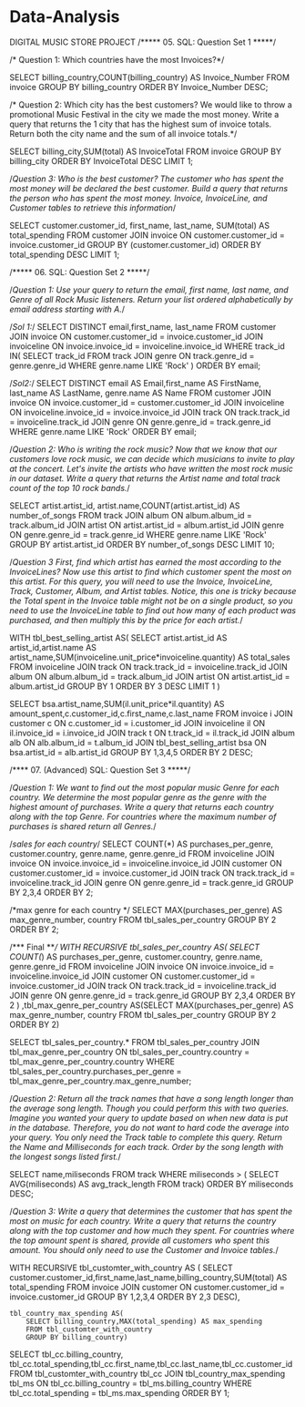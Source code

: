 # Data-Analysis
DIGITAL MUSIC STORE PROJECT
/***** 05. SQL: Question Set 1 *****/

/* Question 1: Which countries have the most Invoices?*/

SELECT billing_country,COUNT(billing_country) AS Invoice_Number
FROM invoice
GROUP BY billing_country
ORDER BY Invoice_Number DESC;


/* Question 2: Which city has the best customers? 
We would like to throw a promotional Music Festival in the city we made the most money. 
Write a query that returns the 1 city that has the highest sum of invoice totals. 
Return both the city name and the sum of all invoice totals.*/

SELECT billing_city,SUM(total) AS InvoiceTotal
FROM invoice
GROUP BY billing_city
ORDER BY InvoiceTotal DESC
LIMIT 1;

/*Question 3: Who is the best customer?
The customer who has spent the most money will be declared the best customer. 
Build a query that returns the person who has spent the most money. 
Invoice, InvoiceLine, and Customer tables to retrieve this information*/

SELECT customer.customer_id, first_name, last_name, SUM(total) AS total_spending
FROM customer
JOIN invoice ON customer.customer_id = invoice.customer_id
GROUP BY (customer.customer_id)
ORDER BY total_spending DESC
LIMIT 1;

/***** 06. SQL: Question Set 2 *****/

/*Question 1:
Use your query to return the email, first name, last name, and Genre of all Rock Music listeners.
Return your list ordered alphabetically by email address starting with A.*/

/*Sol 1:*/
SELECT DISTINCT email,first_name, last_name
FROM customer
JOIN invoice ON customer.customer_id = invoice.customer_id
JOIN invoiceline ON invoice.invoice_id = invoiceline.invoice_id
WHERE track_id IN(
	SELECT track_id FROM track
	JOIN genre ON track.genre_id = genre.genre_id
	WHERE genre.name LIKE 'Rock'
)
ORDER BY email;

/*Sol2:*/
SELECT DISTINCT email AS Email,first_name AS FirstName, last_name AS LastName, genre.name AS Name
FROM customer
JOIN invoice ON invoice.customer_id = customer.customer_id
JOIN invoiceline ON invoiceline.invoice_id = invoice.invoice_id
JOIN track ON track.track_id = invoiceline.track_id
JOIN genre ON genre.genre_id = track.genre_id
WHERE genre.name LIKE 'Rock'
ORDER BY email;


/*Question 2: Who is writing the rock music?
Now that we know that our customers love rock music, we can decide which musicians to invite to play at the concert.
Let's invite the artists who have written the most rock music in our dataset. 
Write a query that returns the Artist name and total track count of the top 10 rock bands.*/

SELECT artist.artist_id, artist.name,COUNT(artist.artist_id) AS number_of_songs
FROM track
JOIN album ON album.album_id = track.album_id
JOIN artist ON artist.artist_id = album.artist_id
JOIN genre ON genre.genre_id = track.genre_id
WHERE genre.name LIKE 'Rock'
GROUP BY artist.artist_id
ORDER BY number_of_songs DESC
LIMIT 10;


/*Question 3
First, find which artist has earned the most according to the InvoiceLines?
Now use this artist to find which customer spent the most on this artist.
For this query, you will need to use the Invoice, InvoiceLine, Track, Customer, Album, and Artist tables.
Notice, this one is tricky because the Total spent in the Invoice table might not be on a single product, 
so you need to use the InvoiceLine table to find out how many of each product was purchased, 
and then multiply this by the price for each artist.*/

WITH tbl_best_selling_artist AS(
	SELECT artist.artist_id AS artist_id,artist.name AS artist_name,SUM(invoiceline.unit_price*invoiceline.quantity) AS total_sales
	FROM invoiceline
	JOIN track ON track.track_id = invoiceline.track_id
	JOIN album ON album.album_id = track.album_id
	JOIN artist ON artist.artist_id = album.artist_id
	GROUP BY 1
	ORDER BY 3 DESC
	LIMIT 1
)

SELECT bsa.artist_name,SUM(il.unit_price*il.quantity) AS amount_spent,c.customer_id,c.first_name,c.last_name
FROM invoice i
JOIN customer c ON c.customer_id = i.customer_id
JOIN invoiceline il ON il.invoice_id = i.invoice_id
JOIN track t ON t.track_id = il.track_id
JOIN album alb ON alb.album_id = t.album_id
JOIN tbl_best_selling_artist bsa ON bsa.artist_id = alb.artist_id
GROUP BY 1,3,4,5
ORDER BY 2 DESC;



/**** 07. (Advanced) SQL: Question Set 3 *****/

/*Question 1:
We want to find out the most popular music Genre for each country. 
We determine the most popular genre as the genre with the highest amount of purchases. 
Write a query that returns each country along with the top Genre. 
For countries where the maximum number of purchases is shared return all Genres.*/

/*sales for each country*/
SELECT COUNT(*) AS purchases_per_genre, customer.country, genre.name, genre.genre_id
FROM invoiceline
JOIN invoice ON invoice.invoice_id = invoiceline.invoice_id
JOIN customer ON customer.customer_id = invoice.customer_id
JOIN track ON track.track_id = invoiceline.track_id
JOIN genre ON genre.genre_id = track.genre_id
GROUP BY 2,3,4
ORDER BY 2;

/*max genre for each country */
SELECT MAX(purchases_per_genre) AS max_genre_number, country
FROM tbl_sales_per_country
GROUP BY 2
ORDER BY 2;

/*** Final ***/
WITH RECURSIVE
	tbl_sales_per_country AS(
		SELECT COUNT(*) AS purchases_per_genre, customer.country, genre.name, genre.genre_id
		FROM invoiceline
		JOIN invoice ON invoice.invoice_id = invoiceline.invoice_id
		JOIN customer ON customer.customer_id = invoice.customer_id
		JOIN track ON track.track_id = invoiceline.track_id
		JOIN genre ON genre.genre_id = track.genre_id
		GROUP BY 2,3,4
		ORDER BY 2
	)
	,tbl_max_genre_per_country AS(SELECT MAX(purchases_per_genre) AS max_genre_number, country
		FROM tbl_sales_per_country
		GROUP BY 2
		ORDER BY 2)

SELECT tbl_sales_per_country.* 
FROM tbl_sales_per_country
JOIN tbl_max_genre_per_country ON tbl_sales_per_country.country = tbl_max_genre_per_country.country
WHERE tbl_sales_per_country.purchases_per_genre = tbl_max_genre_per_country.max_genre_number;


/*Question 2:
Return all the track names that have a song length longer than the average song length. 
Though you could perform this with two queries. 
Imagine you wanted your query to update based on when new data is put in the database. 
Therefore, you do not want to hard code the average into your query. You only need the Track table to complete this query.
Return the Name and Milliseconds for each track. Order by the song length with the longest songs listed first.*/

SELECT name,miliseconds
FROM track
WHERE miliseconds > (
	SELECT AVG(miliseconds) AS avg_track_length
	FROM track)
ORDER BY miliseconds DESC;


/*Question 3:
Write a query that determines the customer that has spent the most on music for each country. 
Write a query that returns the country along with the top customer and how much they spent. 
For countries where the top amount spent is shared, provide all customers who spent this amount.
You should only need to use the Customer and Invoice tables.*/

WITH RECURSIVE 
	tbl_customter_with_country AS (
		SELECT customer.customer_id,first_name,last_name,billing_country,SUM(total) AS total_spending
		FROM invoice
		JOIN customer ON customer.customer_id = invoice.customer_id
		GROUP BY 1,2,3,4
		ORDER BY 2,3 DESC),

	tbl_country_max_spending AS(
		SELECT billing_country,MAX(total_spending) AS max_spending
		FROM tbl_customter_with_country
		GROUP BY billing_country)

SELECT tbl_cc.billing_country, tbl_cc.total_spending,tbl_cc.first_name,tbl_cc.last_name,tbl_cc.customer_id
FROM tbl_customter_with_country tbl_cc
JOIN tbl_country_max_spending tbl_ms
ON tbl_cc.billing_country = tbl_ms.billing_country
WHERE tbl_cc.total_spending = tbl_ms.max_spending
ORDER BY 1;
